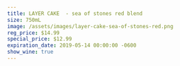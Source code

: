 ```yaml
---
title: LAYER CAKE  - sea of stones red blend
size: 750mL
image: /assets/images/layer-cake-sea-of-stones-red.png
reg_price: $14.99
special_price: $12.99
expiration_date: 2019-05-14 00:00:00 -0600
show_wine: true
---
```



